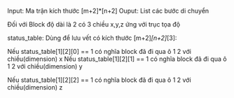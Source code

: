 Input: Ma trận kích thước [m+2]*[n+2]
Ouput: List các bước di chuyển

Đối với Block độ dài là 2 có 3 chiều x,y,z ứng với trục tọa độ

status_table: Dùng để lưu vết có kích thước [m+2]*[n+2]*[3]:

Nếu status_table[1][2][0] == 1 có nghĩa block đã đi qua ô 1 2 với chiều(dimension) x 
Nếu status_table[1][2][1] == 1 có nghĩa block đã đi qua ô 1 2 với chiều(dimension) y

Nếu status_table[1][2][2] == 1 có nghĩa block đã đi qua ô 1 2 với chiều(dimension) z
